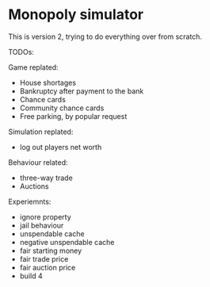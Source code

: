 # Monopoly simulator

This is version 2, trying to do everything over from scratch.

TODOs:

Game replated:
- House shortages
- Bankruptcy after payment to the bank
- Chance cards
- Community chance cards
- Free parking, by popular request

Simulation replated:
- log out players net worth

Behaviour related:
- three-way trade
- Auctions

Experiemnts:
- ignore property
- jail behaviour
- unspendable cache
- negative unspendable cache
- fair starting money
- fair trade price
- fair auction price
- build 4
